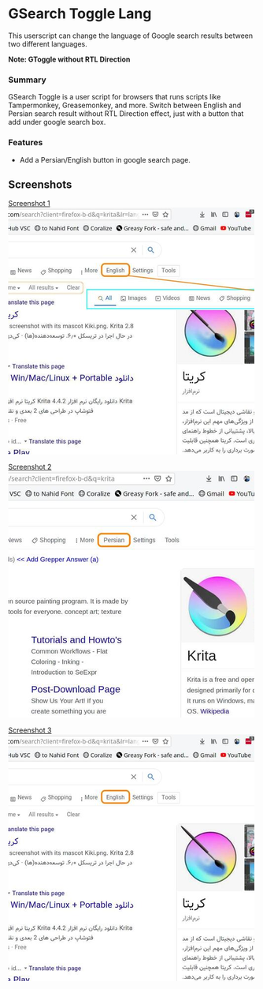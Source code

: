 # GSearch Toggle Lang
This userscript can change the language of Google search results between two different languages.

**Note: GToggle without RTL Direction**

### Summary
GSearch Toggle is a user script for browsers that runs scripts like Tampermonkey, Greasemonkey, and more.
Switch between English and Persian search result without RTL Direction effect, just with a button that add under google search box.

### Features
- Add a Persian/English button in google search page.

## Screenshots
[Screenshot 1](Screenshots/01.jpg)
[![Screenshot 1](Screenshots/01_thumbnail.jpg)](Screenshots/01.jpg)

[Screenshot 2](Screenshots/02.jpg)
[![Screenshot 2](Screenshots/02_thumbnail.jpg)](Screenshots/02.jpg)

[Screenshot 3](Screenshots/03.jpg)
[![Screenshot 3](Screenshots/03_thumbnail.jpg)](Screenshots/03.jpg)
